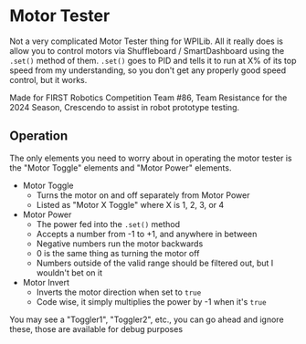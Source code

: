 # Motor Tester

Not a very complicated Motor Tester thing for WPILib.
All it really does is allow you to control motors via Shuffleboard / SmartDashboard using the `.set()` method of them.
`.set()` goes to PID and tells it to run at X% of its top speed from my understanding, so you don't get any properly good speed control, but it works.

Made for FIRST Robotics Competition Team #86, Team Resistance for the 2024 Season, Crescendo to assist in robot prototype testing.

## Operation
The only elements you need to worry about in operating the motor tester is the "Motor Toggle" elements and "Motor Power" elements.
- Motor Toggle
  - Turns the motor on and off separately from Motor Power
  - Listed as "Motor X Toggle" where X is 1, 2, 3, or 4
- Motor Power
  - The power fed into the `.set()` method
  - Accepts a number from -1 to +1, and anywhere in between
  - Negative numbers run the motor backwards
  - 0 is the same thing as turning the motor off
  - Numbers outside of the valid range should be filtered out, but I wouldn't bet on it
- Motor Invert
  - Inverts the motor direction when set to `true`
  - Code wise, it simply multiplies the power by -1 when it's `true`

You may see a "Toggler1", "Toggler2", etc., you can go ahead and ignore these, those are available for debug purposes
